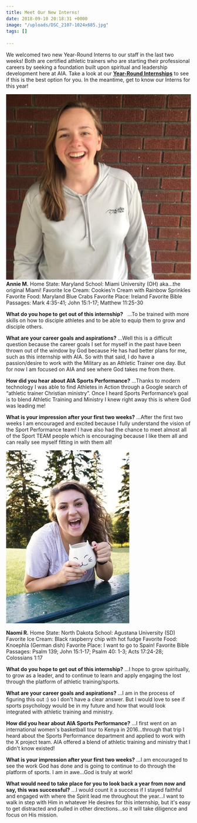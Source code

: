 ```yaml
---
title: Meet Our New Interns!
date: 2018-09-10 20:18:31 +0000
image: "/uploads/DSC_2107-1024x685.jpg"
tags: []

---
```

We welcomed two new Year-Round Interns to our staff in the last two weeks! Both are certified athletic trainers who are starting their professional careers by seeking a foundation built upon spiritual and leadership development here at AIA. Take a look at our [**Year-Round Internships**](http://aiasportsperformance.org/get-involved/post-graduate-internships/) to see if this is the best option for you. In the meantime, get to know our Interns for this year!

![](/uploads/Annie-M-1024x1024.jpg)
**Annie M.**
Home State: Maryland
School: Miami University (OH) aka...the original Miami!
Favorite Ice Cream: Cookies’n Cream with Rainbow Sprinkles
Favorite Food: Maryland Blue Crabs
Favorite Place: Ireland
Favorite Bible Passages: Mark 4:35-41; John 15:1-17; Matthew 11:25-30

**What do you hope to get out of this internship?**   ...To be trained with more skills on how to disciple athletes and to be able to equip them to grow and disciple others.

**What are your career goals and aspirations?** ...Well this is a difficult question because the career goals I set for myself in the past have been thrown out of the window by God because He has had better plans for me, such as this internship with AIA. So with that said, I do have a passion/desire to work with the Military as an Athletic Trainer one day. But for now I am focused on AIA and see where God takes me from there.

**How did you hear about AIA Sports Performance?** ...Thanks to modern technology I was able to find Athletes in Action through a Google search of “athletic trainer Christian ministry”. Once I heard Sports Performance’s goal is to blend Athletic Training and Ministry I knew right away this is where God was leading me!

**What is your impression after your first two weeks?** ...After the first two weeks I am encouraged and excited because I fully understand the vision of the Sport Performance team! I have also had the chance to meet almost all of the Sport TEAM people which is encouraging because I like them all and can really see myself fitting in with them all!

![](/uploads/Naomi-Cropped.jpg)

**Naomi R.**
Home State: North Dakota
School: Agustana University (SD)
Favorite Ice Cream: Black raspberry chip with hot fudge
Favorite Food: Knoephla (German dish)
Favorite Place: I want to go to Spain!
Favorite Bible Passages: Psalm 139; John 15:1-17; Psalm 40: 1-3; Acts 17:24-28; Colossians 1:17

**What do you hope to get out of this internship?** ...I hope to grow spiritually, to grow as a leader, and to continue to learn and apply engaging the lost through the platform of athletic training/sports.

**What are your career goals and aspirations?** ...I am in the process of figuring this out :) so I don't have a clear answer. But I would love to see if sports psychology would be in my future and how that would look integrated with athletic training and ministry.

**How did you hear about AIA Sports Performance?** ...I first went on an international women's basketball tour to Kenya in 2016...through that trip I heard about the Sports Performance department and applied to work with the X project team. AIA offered a blend of athletic training and ministry that I didn't know existed!

**What is your impression after your first two weeks?** ...I am encouraged to see the work God has done and is going to continue to do through the platform of sports. I am in awe...God is truly at work!

**What would need to take place for you to look back a year from now and say, this was successful?** ...I would count it a success if I stayed faithful and engaged with where the Spirit lead me throughout the year...I want to walk in step with Him in whatever He desires for this internship, but it's easy to get distracted and pulled in other directions...so it will take diligence and focus on His mission.